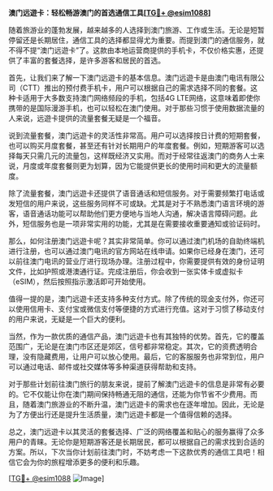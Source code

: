 **澳门远遊卡：轻松畅游澳门的首选通信工具[[TG💪+ @esim1088](https://t.me/s/esim1088)]**

随着旅游业的蓬勃发展，越来越多的人选择到澳门旅游、工作或生活。无论是短暂停留还是长期居住，通信工具的选择都显得尤为重要。而提到澳门的通信服务，就不得不提“澳门远遊卡”了。这款由本地运营商提供的手机卡，不仅价格实惠，还提供了丰富的套餐选择，是许多游客和居民的首选。

首先，让我们来了解一下澳门远遊卡的基本信息。澳门远遊卡是由澳门电讯有限公司（CTT）推出的预付费手机卡，用户可以根据自己的需求选择不同的套餐。这种卡适用于大多数支持澳门网络频段的手机，包括4G LTE网络，这意味着即使你携带的是国际漫游手机，也可以轻松在澳门使用。对于那些习惯于使用数据流量的人来说，远遊卡提供的流量套餐无疑是一个福音。

说到流量套餐，澳门远遊卡的灵活性非常高。用户可以选择按日计费的短期套餐，也可以购买月度套餐，甚至还有针对长期用户的年度套餐。例如，短期游客可以选择每天只需几元的流量包，这样既经济又实用。而对于经常往返澳门的商务人士来说，月度或年度套餐则更为划算，因为它能提供更长的使用时间和更大的流量额度。

除了流量套餐，澳门远遊卡还提供了语音通话和短信服务。对于需要频繁打电话或发短信的用户来说，这些服务同样不可或缺。尤其是对于不熟悉澳门语言环境的游客，语音通话功能可以帮助他们更方便地与当地人沟通，解决语言障碍问题。此外，短信服务也是一项非常实用的功能，尤其是在需要接收重要通知或验证码时。

那么，如何注册澳门远遊卡呢？其实非常简单。你可以通过澳门机场的自助终端机进行注册，也可以通过澳门电讯的官方网站在线申请。如果你已经身在澳门，还可以前往澳门电讯的营业厅进行现场办理。注册过程中，你需要提供有效的身份证明文件，比如护照或港澳通行证。完成注册后，你会收到一张实体卡或虚拟卡（eSIM），然后按照指示激活即可开始使用。

值得一提的是，澳门远遊卡还支持多种支付方式。除了传统的现金支付外，你还可以使用信用卡、支付宝或微信支付等便捷的方式进行充值。这对于习惯了移动支付的用户来说，无疑是一个巨大的便利。

当然，作为一款优质的通信产品，澳门远遊卡也有其独特的优势。首先，它的覆盖范围广，无论是在澳门市区还是郊区，信号都非常稳定。其次，它的资费透明合理，没有隐藏费用，让用户可以放心使用。最后，它的客服服务也非常到位，用户可以通过电话、邮件或社交媒体等多种渠道获得帮助和支持。

对于那些计划前往澳门旅行的朋友来说，提前了解澳门远遊卡的信息是非常有必要的。它不仅能让你在澳门期间保持畅通无阻的通信，还能为你节省不少费用。而且，随着澳门旅游业的不断升温，澳门远遊卡的需求也在逐年增加。因此，无论是为了方便出行还是提升生活质量，澳门远遊卡都是一个值得信赖的选择。

总之，澳门远遊卡以其灵活的套餐选择、广泛的网络覆盖和贴心的服务赢得了众多用户的青睐。无论你是短期游客还是长期居民，都可以根据自己的需求找到合适的方案。所以，下次当你计划前往澳门时，不妨考虑一下这款优秀的通信工具吧！相信它会为你的旅程增添更多的便利和乐趣。

[[TG💪+ @esim1088](https://t.me/s/esim1088) ![Image](https://i.postimg.cc/4NQfJmqS/Snipaste-2025-05-13-00-14-12.png)]